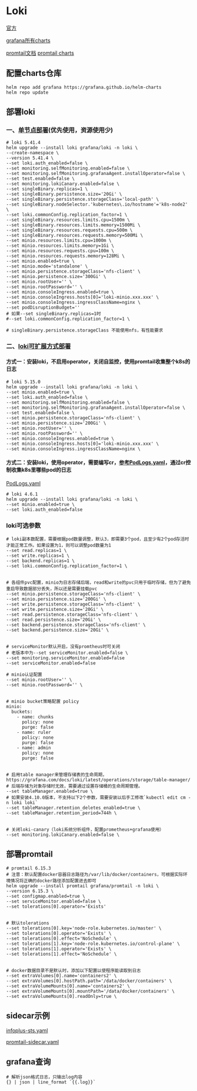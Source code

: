 # Loki

[官方](https://grafana.com/oss/loki/)

[grafana所有charts](https://github.com/grafana/helm-charts/tree/main/charts)


[promtail文档](https://grafana.com/docs/loki/latest/clients/promtail/installation/)
[promtail charts](https://github.com/grafana/helm-charts/tree/main/charts/promtail)


## 配置charts仓库

```shell
helm repo add grafana https://grafana.github.io/helm-charts
helm repo update
```

## 部署loki

### 一、[单节点部署](https://github.com/grafana/loki/tree/main/production/helm/loki)(优先使用，资源使用少)
```shell
# loki 5.41.4
helm upgrade --install loki grafana/loki -n loki \
--create-namespace \
--version 5.41.4 \
--set loki.auth_enabled=false \
--set monitoring.selfMonitoring.enabled=false \
--set monitoring.selfMonitoring.grafanaAgent.installOperator=false \
--set test.enabled=false \
--set monitoring.lokiCanary.enabled=false \
--set singleBinary.replicas=1 \
--set singleBinary.persistence.size='20Gi' \
--set singleBinary.persistence.storageClass='local-path' \
--set singleBinary.nodeSelector.'kubernetes\.io/hostname'='k8s-node2' \
--set loki.commonConfig.replication_factor=1 \
--set singleBinary.resources.limits.cpu=1500m \
--set singleBinary.resources.limits.memory=1500Mi \
--set singleBinary.resources.requests.cpu=500m \
--set singleBinary.resources.requests.memory=500Mi \
--set minio.resources.limits.cpu=1000m \
--set minio.resources.limits.memory=1Gi \
--set minio.resources.requests.cpu=100m \
--set minio.resources.requests.memory=128Mi \
--set minio.enabled=true \
--set minio.mode='standalone' \
--set minio.persistence.storageClass='nfs-client' \
--set minio.persistence.size='300Gi' \
--set minio.rootUser='' \
--set minio.rootPassword='' \
--set minio.consoleIngress.enabled=true \
--set minio.consoleIngress.hosts[0]='loki-minio.xxx.xxx' \
--set minio.consoleIngress.ingressClassName=nginx \
--set podDisruptionBudget=''
# 如果--set singleBinary.replicas=1时
#--set loki.commonConfig.replication_factor=1 \

# singleBinary.persistence.storageClass 不能使用nfs，有性能要求
```


### 二、[loki可扩展方式部署](https://github.com/grafana/loki/tree/main/production/helm/loki)

#### 方式一：安装loki，不启用operator，关闭自监控，使用promtail收集整个k8s的日志
```shell
# loki 5.15.0
helm upgrade --install loki grafana/loki -n loki \
--set minio.enabled=true \
--set loki.auth_enabled=false \
--set monitoring.selfMonitoring.enabled=false \
--set monitoring.selfMonitoring.grafanaAgent.installOperator=false \
--set test.enabled=false \
--set minio.persistence.storageClass='nfs-client' \
--set minio.persistence.size='200Gi' \
--set minio.rootUser='' \
--set minio.rootPassword='' \
--set minio.consoleIngress.enabled=true \
--set minio.consoleIngress.hosts[0]='loki-minio.xxx.xxx' \
--set minio.consoleIngress.ingressClassName=nginx \
```



#### 方式二：安装loki，使用operator，需要编写cr，[参考PodLogs.yaml](PodLogs.yaml)，通过cr控制收集k8s里哪些pod的日志

[PodLogs.yaml](PodLogs.yaml)

```shell
# loki 4.6.1
helm upgrade --install loki grafana/loki -n loki \
--set minio.enabled=true \
--set loki.auth_enabled=false
```



### loki可选参数

```shell
# loki副本数配置，需要根据pod数量调整，默认3，即需要3个pod，且至少有2个pod存活时才能正常工作。如果设置为1，则可以调整pod数量为1
--set read.replicas=1 \
--set write.replicas=1 \
--set backend.replicas=1 \
--set loki.commonConfig.replication_factor=1 \


# 各组件pvc配置，minio为日志存储后端，read和write的pvc只用于临时存储，但为了避免重启导致数据部分丢失，所以还是需要挂载pvc
--set minio.persistence.storageClass='nfs-client' \
--set minio.persistence.size='200Gi' \
--set write.persistence.storageClass='nfs-client' \
--set write.persistence.size='20Gi' \
--set read.persistence.storageClass='nfs-client' \
--set read.persistence.size='20Gi' \
--set backend.persistence.storageClass='nfs-client' \
--set backend.persistence.size='20Gi' \


# serviceMonitor默认开启，没有promtheus时可关闭
# 老版本中为--set serviceMonitor.enabled=false \
--set monitoring.serviceMonitor.enabled=false
--set serviceMonitor.enabled=false 

# minio认证配置
--set minio.rootUser='' \
--set minio.rootPassword='' \


# minio bucket策略配置 policy
minio:
  buckets:
    - name: chunks
      policy: none
      purge: false
    - name: ruler
      policy: none
      purge: false
    - name: admin
      policy: none
      purge: false


# 启用table manager来管理存储表的生命周期，https://grafana.com/docs/loki/latest/operations/storage/table-manager/
# 后端存储为对象存储时无效，需要通过设置存储桶的生命周期管理。
--set tableManager.enabled=true \
# 如果安装4.10.0版本，不支持以下2个参数，需要安装以后手工修改`kubectl edit cm -n loki loki`
--set tableManager.retention_deletes_enabled=true \
--set tableManager.retention_period=744h \


# 关闭loki-canary（loki系统分析组件，配置prometheus+grafana使用）
--set monitoring.lokiCanary.enabled=false \
```


## 部署promtail

```shell
# promtail 6.15.3
# 注意：默认配置docker容器日志路径为/var/lib/docker/containers，可根据实际环境情况将正确的docker路径添加配置进去即可
helm upgrade --install promtail grafana/promtail -n loki \
--version 6.15.3 \
--set configmap.enabled=true \
--set serviceMonitor.enabled=false \
--set tolerations[0].operator='Exists' 


# 默认tolerations
--set tolerations[0].key='node-role.kubernetes.io/master' \
--set tolerations[0].operator='Exists' \
--set tolerations[0].effect='NoSchedule' \
--set tolerations[1].key='node-role.kubernetes.io/control-plane' \
--set tolerations[1].operator='Exists' \
--set tolerations[1].effect='NoSchedule' \


# docker数据目录不是默认时，添加以下配置以使程序能读取到日志
--set extraVolumes[0].name='containers2' \
--set extraVolumes[0].hostPath.path='/data/docker/containers' \
--set extraVolumeMounts[0].name='containers2' \
--set extraVolumeMounts[0].mountPath='/data/docker/containers' \
--set extraVolumeMounts[0].readOnly=true \
```


## sidecar示例

[infoplus-sts.yaml](infoplus-sts.yaml)

[promtail-sidecar.yaml](promtail-sidecar.yaml)


## grafana查询

```logql
# 解析json格式日志，只输出log内容
{} | json | line_format `{{.log}}`
```
